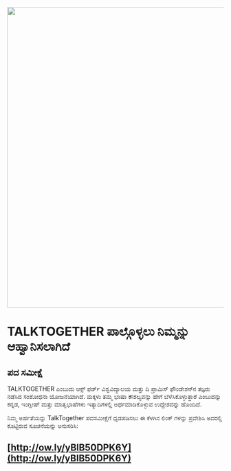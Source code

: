 <img src="https://talktogproject.github.io/wordsurvey/Tt+up+tpf+iclip.png" width="700px" style="display: block; margin: auto;">

# TALKTOGETHER ಪಾಲ್ಗೊಳ್ಳಲು ನಿಮ್ಮನ್ನು ಆಹ್ವಾನಿಸಲಾಗಿದೆ
## ಪದ ಸಮೀಕ್ಷೆ

TALKTOGETHER ಎಂಬುದು ಆಕ್ಸ್ ಫರ್ಡ್ ವಿಶ್ವವಿದ್ಯಾಲಯ ಮತ್ತು ದಿ ಪ್ರಾಮಿಸ್ ಫೌಂಡೇಶನ್‍ನ ತಜ್ಞರು ನಡೆಸಿದ ಸಂಶೋಧನಾ ಯೋಜನೆಯಾಗಿದೆ. ಮಕ್ಕಳು ತಮ್ಮ ಭಾಷಾ ಕೌಶಲ್ಯವನ್ನು ಹೇಗೆ ಬೆಳೆಸಿಕೊಳ್ಳುತ್ತಾರೆ ಎಂಬುದನ್ನು ಕನ್ನಡ, ಇಂಗ್ಲೀಷ್ ಮತ್ತು ಮಾತೃಭಾಷೆಗಳು ಇತ್ಯಾದಿಗಳಲ್ಲಿ ಅರ್ಥಮಾಡಿಕೊಳ್ಳುವ ಉದ್ದೇಶವನ್ನು ಹೊಂದಿದೆ. 


ನಿಮ್ಮ ಅರ್ಹತೆಯನ್ನು TalkTogether ಪದಸಮೀಕ್ಷೆಗೆ ಧೃಡಪಡಿಸಲು ಈ ಕೆಳಗಿನ ಲಿಂಕ್ ಗಳನ್ನು ಪ್ರವೇಶಿಸಿ ಅದರಲ್ಲಿ ಕೊಟ್ಟಿರುವ ಸೂಚನೆಯನ್ನು ಅನುಸರಿಸಿ:
## [http://ow.ly/yBlB50DPK6Y](http://ow.ly/yBlB50DPK6Y)

